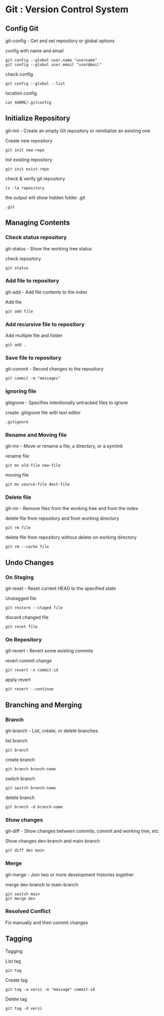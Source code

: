 # Git : Version Control System

## Config Git
git-config - Get and set repository or global options

config with name and email
```
git config --global user.name "username"
git config --global user.email "user@mail"
```
check config
```
git config --global --list
```

location config
```
cat $HOME/.gitconfig
```

## Initialize Repository
git-init - Create an empty Git repository or reinitialize an existing one

Create new repository
```
git init new-repo
```

Init existing repository
```
git init exist-repo
```

check & verify git repository
```
ls -la repository
```

the output will show hidden folder .git
```
.git
```

## Managing Contents
### Check status repository
git-status - Show the working tree status

check repository
```
git status
```
### Add file to repository
git-add - Add file contents to the index

Add file
```
git add file
```
### Add recursive file to repository
Add multiple file and folder
```
git add .
```
### Save file to repository
git-commit - Record changes to the repository
```
git commit -m "messages"
```
### Ignoring file
gitignore - Specifies intentionally untracked files to ignore

create .gitignore file with text editor
```
.gitignore
```
### Rename and Moving file
git-mv - Move or rename a file, a directory, or a symlink

rename file
```
git mv old-file new-file
```

moving file
```
git mv source-file dest-file
```
### Delete file
git-rm - Remove files from the working tree and from the index

delete file from repository and from working directory
```
git rm file
```

delete file from repository without delete on working directory
```
git rm --cache file
```
## Undo Changes
### On Staging
git-reset - Reset current HEAD to the specified state

Unstagged file
```
git restore --staged file
```

discard changed file
```
git reset file
```
### On Repository
git-revert - Revert some existing commits

revert commit change
```
git revert -n commit-id
```
apply revert
```
git revert --continue
```
## Branching and Merging
### Branch
git-branch - List, create, or delete branches

list branch
```
git branch
```

create branch
```
git branch branch-name
```

switch branch
```
git switch branch-name
```

delete branch
```
git branch -d branch-name
```
### Show changes
git-diff - Show changes between commits, commit and working tree, etc

Show changes dev-branch and main-branch
```
git diff dev main
```

### Merge
git-merge - Join two or more development histories together

merge dev-branch to main-branch
```
git switch main
git merge dev
```
### Resolved Conflict
Fix manually and then commit changes
## Tagging
Tagging

List tag
```
git tag
```

Create tag
```
git tag -a versi -m "message" commit-id
```

Delete tag
```
git tag -d versi
```
